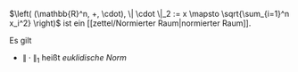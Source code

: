 $\left( (\mathbb{R}^n, +, \cdot), \| \cdot \|_2 := x \mapsto \sqrt{\sum_{i=1}^n x_i^2} \right)$ ist ein [[zettel/Normierter Raum|normierter Raum]].

Es gilt
- $\| \cdot \|_1$ heißt *euklidische Norm*